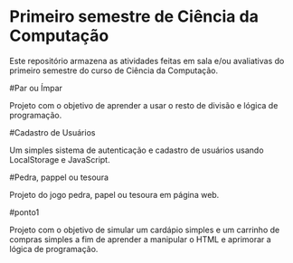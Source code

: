 <h1>Primeiro semestre de Ciência da Computação</h1>

<p>Este repositório armazena as atividades feitas em sala e/ou avaliativas do primeiro semestre do curso de Ciência da Computação.</p>

#Par ou Ímpar

<p>Projeto com o objetivo de aprender a usar o resto de divisão e lógica de programação.</p>

#Cadastro de Usuários

<p>Um simples sistema de autenticação e cadastro de usuários usando LocalStorage e JavaScript.</p>

#Pedra, pappel ou tesoura

<p>Projeto do jogo pedra, papel ou tesoura em página web.</p>

#ponto1

<p>Projeto com o objetivo de simular um cardápio simples e um carrinho de compras simples a fim de aprender a manipular o HTML e aprimorar a lógica de programação.</p>
